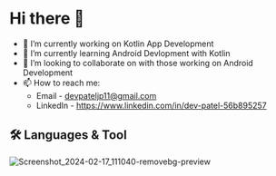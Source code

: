 # Hi there 👋

- 🔭 I’m currently working on Kotlin App Development
- 🌱 I’m currently learning Android Devlopment with Kotlin
- 👯 I’m looking to collaborate on with those working on Android Development
- 📫 How to reach me:
  - Email - devpateljp11@gmail.com
  - LinkedIn - https://www.linkedin.com/in/dev-patel-56b895257


## 🛠 Languages & Tool

![Screenshot_2024-02-17_111040-removebg-preview](https://github.com/DevPatel1102/DevPatel1102/assets/109888973/e98d82ea-652f-4ad8-bd4d-c05510a1ee8d)

